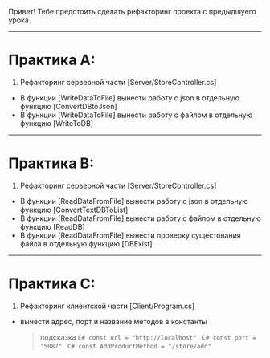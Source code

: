 Привет! Тебе предстоить сделать рефакторинг проекта с предыдшуего урока. 

---
# Практика А:

1. Рефакторинг серверной части [Server/StoreController.cs]
  -  В функции [WriteDataToFile] вынести работу с json в отдельную функцию    [ConvertDBtoJson]
  -  В функции [WriteDataToFile] вынести работу с файлом в отдельную функцию  [WriteToDB]


---
# Практика В: 

1. Рефакторинг серверной части [Server/StoreController.cs]

  -  В функции [ReadDataFromFile] вынести работу с json в отдельную функцию                [ConvertTextDBToList]
  -  В функции [ReadDataFromFile] вынести работу с файлом в отдельную функцию              [ReadDB]
  -  В функции [ReadDataFromFile] вынести проверку сущестования файла в отдельную функцию  [DBExist] 

---
# Практика C:

1.   Рефакторинг клиентской части [Client/Program.cs]
  - вынести адрес, порт и название методов в константы
    > подсказка
      ```C# const url = "http://localhost" ```
      ```C# const port = "5087" ``` 
      ```C# const AddProductMethod = "/store/add" ```